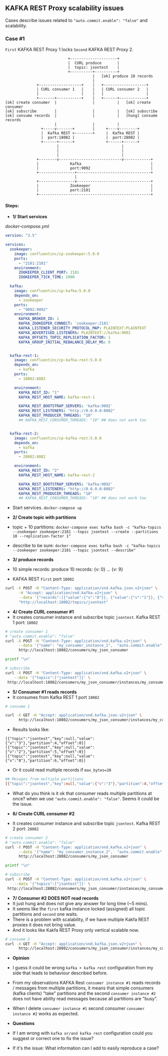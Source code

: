 ## KAFKA REST Proxy scalability issues

Cases describe issues related to `"auto.commit.enable": "false"` and scalability.

### Case #1

`First` KAFKA REST Proxy 1 locks `Second` KAFKA REST Proxy 2.

```
                            +---------------------+
                            |  CURL produce       |
                            |  topic: jsontest    |
                            +----------+----------+
                                       |   [ok] produce 10 records
                                       |
              +-------------------+    |   +-------------------+
              | CURL consumer 1   |    |   | CURL consumer 2   |
              |                   |    |   |                   |
              +-------+-----------+    |   +------+------------+
[ok] create consumer  |                |          |   [ok] create consumer
[ok] subscribe        |                |          |   [ok] subscribe
[ok] consume records  |                |          |   [hung] consume records
                      |                |          |
                +-----v-------+        |     +----v--------+
                |  Kafka REST <--------+     |  Kafka REST |
                |  port:18082 |              |  port:28082 |
                +------+------+              +------+------+
                       |                            |
                       |                            |
                       |                            |
              +--------v----------------------------v------------+
              |              Kafka                               |
              |              port:9092                           |
              +----------------+---------------------------------+
                               |
              +----------------v---------------------------------+
              |              Zookeeper                           |
              |              port:2181                           |
              +--------------------------------------------------+
```

#### Steps:
- **1/ Start services**

*docker-compose.yml*
```yml
version: "3.5"

services:
  zookeeper:
    image: confluentinc/cp-zookeeper:5.0.0
    ports:
      - "2181:2181"
    environment:
      ZOOKEEPER_CLIENT_PORT: 2181
      ZOOKEEPER_TICK_TIME: 2000

  kafka:
    image: confluentinc/cp-kafka:5.0.0
    depends_on:
      - zookeeper
    ports:
      - "9092:9092"
    environment:
      KAFKA_BROKER_ID: 1
      KAFKA_ZOOKEEPER_CONNECT: 'zookeeper:2181'
      KAFKA_LISTENER_SECURITY_PROTOCOL_MAP: PLAINTEXT:PLAINTEXT
      KAFKA_ADVERTISED_LISTENERS: PLAINTEXT://kafka:9092
      KAFKA_OFFSETS_TOPIC_REPLICATION_FACTOR: 1
      KAFKA_GROUP_INITIAL_REBALANCE_DELAY_MS: 0


  kafka-rest-1:
    image: confluentinc/cp-kafka-rest:5.0.0
    depends_on:
      - kafka
    ports:
      - 18082:8082

    environment:
      KAFKA_REST_ID: "1"
      KAFKA_REST_HOST_NAME: kafka-rest-1

      KAFKA_REST_BOOTSTRAP_SERVERS: 'kafka:9092'
      KAFKA_REST_LISTENERS: "http://0.0.0.0:8082"
      KAFKA_REST_PRODUCER_THREADS: "10"
      ## KAFKA_REST_CONSUMER_THREADS: "10" ## does not work too


  kafka-rest-2:
    image: confluentinc/cp-kafka-rest:5.0.0
    depends_on:
      - kafka
    ports:
      - 28082:8082

    environment:
      KAFKA_REST_ID: "2"
      KAFKA_REST_HOST_NAME: kafka-rest-2

      KAFKA_REST_BOOTSTRAP_SERVERS: 'kafka:9092'
      KAFKA_REST_LISTENERS: "http://0.0.0.0:8082"
      KAFKA_REST_PRODUCER_THREADS: "10"
      ## KAFKA_REST_CONSUMER_THREADS: "10" ## does not work too
```

- Start services.
`docker-compose up`

- **2/ Create topic with partitions**
- topic + 10 partitions: `docker-compose exec kafka bash -c "kafka-topics --zookeeper zookeeper:2181 --topic jsontest --create --partitions 10 --replication-factor 1"`
- describe to be sure: `docker-compose exec kafka bash -c "kafka-topics --zookeeper zookeeper:2181 --topic jsontest --describe"`


- **3/ produce records**
- 10 simple records: produce 10 records: {v: 0} ... {v: 9}
- KAFKA REST `First` port `18082`
```bash
curl -X POST -H "Content-Type: application/vnd.kafka.json.v2+json" \
      -H "Accept: application/vnd.kafka.v2+json" \
      --data '{"records":[{"value":{"v":"0"}}, {"value":{"v":"1"}}, {"value":{"v":"2"}}, {"value":{"v":"3"}}, {"value":{"v":"4"}}, {"value":{"v":"5"}}, {"value":{"v":"6"}}, {"value":{"v":"7"}}, {"value":{"v":"8"}}, {"value":{"v":"9"}}]}' \
      "http://localhost:18082/topics/jsontest"
```

- **4/ Create CURL consumer #1**
- It creates consumer instance and subscribe topic `jsontest`.
Kafka REST 1 port: `18082`

```bash
# create consumer 1
# "auto.commit.enable": "false"
curl -X POST -H "Content-Type: application/vnd.kafka.v2+json" \
      --data '{"name": "my_consumer_instance_1",  "auto.commit.enable": "false", "format": "json", "auto.offset.reset": "earliest"}' \
      http://localhost:18082/consumers/my_json_consumer

printf "\n"

# subscribe
curl -X POST -H "Content-Type: application/vnd.kafka.v2+json" \
    --data '{"topics":["jsontest"]}' \
 http://localhost:18082/consumers/my_json_consumer/instances/my_consumer_instance_1/subscription

```

- **5/ Consumer #1 reads records**
- It consumes from Kafka REST 1 port `18082`

```bash
# consume 1

curl -X GET -H "Accept: application/vnd.kafka.json.v2+json" \
      http://localhost:18082/consumers/my_json_consumer/instances/my_consumer_instance_1/records?max_bytes=10
```

- Results looks like:
```
[{"topic":"jsontest","key":null,"value":{"v":"3"},"partition":4,"offset":0}]
[{"topic":"jsontest","key":null,"value":{"v":"2"},"partition":5,"offset":0}]
[{"topic":"jsontest","key":null,"value":{"v":"8"},"partition":6,"offset":0}]
```

- Or it could read multiple records if `max_bytes=20`

```bash
## Mesages from multiple partitions
[{"topic":"jsontest","key":null,"value":{"v":"3"},"partition":4,"offset":0},{"topic":"jsontest","key":null,"value":{"v":"2"},"partition":5,"offset":0}]
```

- What do you think is it ok that consumer reads multiple partitions at once?
when we use `"auto.commit.enable": "false"`. Seems it could be the issue.

- **6/ Create CURL consumer #2**
- It creates consumer instance and subscribe topic `jsontest`.
Kafka REST 2 port: `28082`

```bash
# create consumer 2
# "auto.commit.enable": "false"
curl -X POST -H "Content-Type: application/vnd.kafka.v2+json" \
      --data '{"name": "my_consumer_instance_2",  "auto.commit.enable": "false", "format": "json", "auto.offset.reset": "earliest"}' \
      http://localhost:28082/consumers/my_json_consumer

printf "\n"

# subscribe
curl -X POST -H "Content-Type: application/vnd.kafka.v2+json" \
    --data '{"topics":["jsontest"]}' \
 http://localhost:28082/consumers/my_json_consumer/instances/my_consumer_instance_2/subscription
```

- **7/ Consumer #2 DOES NOT read records**
- It just hung and does not give any answer for long time (~5 mins).
- It seems like the `first` kafka instance locked (assigned) all topic partitions and `second` one waits.
- There is a problem with scalability, if we have multiple Kakfa REST proxies it does not bring value.
- And it looks like Kakfa REST Proxy only vertical scalable now.

```bash
# consume 2
curl -X GET -H "Accept: application/vnd.kafka.json.v2+json" \
      http://localhost:28082/consumers/my_json_consumer/instances/my_consumer_instance_2/records?max_bytes=10
```

- **Opinion**
- I guess it could be wrong `kafka + kafka rest` configuration from my side that leads to behaviour described before.
- From my observations KAFKA Rest `consumer instance #1` reads records / messages from multiple partitions, it means that simple consumers (kafka clients) "take" partitions and the second `consumer instance #2` does not have ability read messages because all partitions are "busy".
- When I delete `consumer instance #1` second consumer `consumer instance #2` works as expected.

- **Questions**
- If I am wrong with `kafka or/and kafka rest` configuration could you suggest or correct one to fix the issue?
- If it's the issue: What information can I add to easily reproduce a case?


